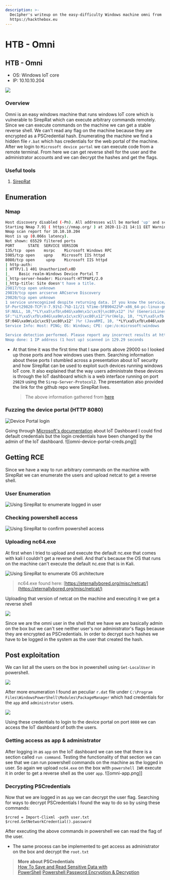 ```yaml
---
description: >-
  Dec1pher's writeup on the easy-difficulty Windows machine omni from
  https://hackthebox.eu
---
```


# HTB - Omni

## HTB - Omni

* OS: Windows IoT core
* IP: 10.10.10.204

![](../../.gitbook/assets/omni.jpg)

### Overview

Omni is an easy windows machine that runs windows IoT core which is vulnerable to SirepRat which can execute arbitrary commands remotely. Since we can execute commands on the machine we can get a stable reverse shell. We can't read any flag on the machine because they are encrypted as a PSCredential hash. Enumerating the machine we find a hidden file `r.bat` which has credentials for the web portal of the machine. After we login to `Microsoft device portal` we can execute code from a remote terminal. From here we can get reverse shell for the user and the administrator accounts and we can decrypt the hashes and get the flags.

### Useful tools

1. [SirepRat](https://github.com/SafeBreach-Labs/SirepRAT)

## Enumeration

### Nmap

```bash
Host discovery disabled (-Pn). All addresses will be marked 'up' and scan times will be slower.
Starting Nmap 7.91 ( https://nmap.org/ ) at 2020-11-21 14:11 EET Warning: 10.10.10.204 giving up on port because retransmission cap hit (0).
Nmap scan report for 10.10.10.204
Host is up (0.066s latency).
Not shown: 65529 filtered ports
PORT      STATE  SERVICE VERSION
135/tcp  open    msrpc    Microsoft Windows RPC
5985/tcp open    upnp    Microsoft IIS httpd
8080/tcp open     upnp    Microsoft IIS httpd
| http-auth:
| HTTP/1.1 401 Unauthorized\x0D
|_    Basic realm-Windows Device Portal T
|_http-server-header: Microsoft-HTTPAPI/2.0
|_http-title: Site doesn't have a title.
29817/tcp open unknown
29819/tcp open arcserve ARCserve Discovery
29820/tcp open unknown
1 service unrecognized despite returning data. If you know the service/version, please submit the following fingerprint at https://nmap.org/cgi-bin/submit.cgi?new-service : 
SF-Port29820-TCP:V-7.91%I-7%D-11/21 %Time-5FB90422%P-x86_64-pc-linux-gnu%r( 
SF:NULL, 10,"*LY\xa5\xfb\x04G\xa9m\x1c\xc9}\xc80\x12" )%r (GenericLines,10,
SF:"\LY\xa5\xfb\x04G\xa9m\x1c\xc9}\xc80\x12")%r(Help, 10, "*LY\xa5\xfb'\x 
SF:04G\xa9m\x1c\xc9}\xc80\x12" )%r (JavaRMI, 10, "*LY\xa5\xfb\x046\xa9m\x1c\SF:xc9}\xc80\x12");
Service Info: Host: PING; OS: Windows; CPE: cpe:/o:microsoft:windows

Service detection performed. Please report any incorrect results at https://nmap.org/submit/. 
Nmap done: 1 IP address (1 host up) scanned in 129.29 seconds
```

* At that time it was the first time that I saw ports above 29000 so I looked up those ports and how windows uses them. Searching information about these ports I stumbled across a presentation about IoT security and how SirepRat can be used to exploit such devices running windows IoT core. It also explained that the way users administrate these devices is through the IoT dashboard which is a web interface running on port `29829` using the `Sirep-Server-Protocol2`. The presentation also provided the link for the github repo were SirepRat lives.

  > The above information gathered from [here](https://www.woprsummit.org/slides-archive/SirepRAT_RCEasSYSTEMonWindowsIoTCore-WOPRSummit.pdf)

### Fuzzing the device portal \(HTTP 8080\)

![Device Portal login](../../.gitbook/assets/omni-device-portal.png)

Going through [Microsoft's documentation](https://docs.microsoft.com/en-us/windows/iot-core/manage-your-device/deviceportal) about IoT Dashboard I could find default credentials but the login credentials have been changed by the admin of the IoT dashboard. !\[\[omni-device-portal-creds.png\]\]

## Getting RCE

Since we have a way to run arbitrary commands on the machine with SirepRat we can enumerate the users and upload netcat to get a reverse shell.

### User Enumeration

![Using SirepRat to enumerate logged in user](../../.gitbook/assets/omni-user-enum.png)

### Checking powershell access

![Using SirepRat to confirm powershell access](../../.gitbook/assets/omni-powershell-accees.png)

### Uploading nc64.exe

At first when I tried to upload and execute the default nc.exe that comes with kali I couldn't get a reverse shell. And that's because the OS that runs on the machine can't execute the default nc.exe that is in Kali.

![Using SirepRat to enumerate OS architecture](../../.gitbook/assets/omni-architecture.png)

> nc64.exe found here: [https://eternallybored.org/misc/netcat/](https://eternallybored.org/misc/netcat/)

Uploading that version of netcat on the machine and executing it we get a reverse shell

![](../../.gitbook/assets/omni-rce.png)

Since we are the omni user in the shell that we have we are basically admin on the box but we can't see neither user's nor administrator's flags because they are encrypted as PSCredentials. In order to decrypt such hashes we have to be logged in the system as the user that created the hash.

## Post exploitation

We can list all the users on the box in powershell using `Get-LocalUser` in powershell.

![](../../.gitbook/assets/omni-local-users.png)

After more enumeration I found an peculiar `r.dat` file under `C:\Program Files\WindowsPowerShell\Modules\PackageManager` which had credentials for the `app` and `administrator` users.

![](../../.gitbook/assets/omni-creds.png)

Using these credentials to login to the device portal on port `8080` we can access the IoT dashboard of both the users.

### Getting access as app & administrator

After logging in as `app` on the IoT dashboard we can see that there is a section called `run command`. Testing the functionality of that section we can see that we can run powershell commands on the machine as the logged in user. So again we upload `nc64.exe` on the box with `powershell IWR` execute it in order to get a reverse shell as the user `app`. !\[\[omni-app.png\]\]

### Decrypting PSCredentials

Now that we are logged in as `app` we can decrypt the user flag. Searching for ways to decrypt PSCredentials I found the way to do so by using these commands:

```text
$rcred = Import-Clixml -path user.txt  
$rcred.GetNetworkCredential().password
```

After executing the above commands in powershell we can read the flag of the user.

* The same process can be implemented  to get access as administrator on the box and decrypt the `root.txt` 

> **More about PSCredentials**  
> [How To Save and Read Sensitive Data with  
> PowerShell](https://mcpmag.com/articles/2017/07/20/save-and-read-sensitive-data-with-powershell.aspx) [Powershell Password Encryption & Decryption](https://www.travisgan.com/2015/06/powershell-password-encryption.html)

